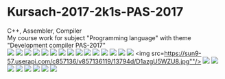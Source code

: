 # Kursach-2017-2k1s-PAS-2017
C++, Assembler, Compiler<br/>
My course work for subject "Programming language" with theme "Development compiler PAS-2017"
<br/>
<img src="https://sun9-24.userapi.com/c857136/v857136119/1379d3/31QCd16Pq8M.jpg"/>
<img src="https://sun9-54.userapi.com/c857136/v857136119/137889/_8jpWvdjXAk.jpg"/>
<img src="https://sun9-40.userapi.com/c857136/v857136119/137892/ajBW2WFPTJI.jpg"/>
<img src="https://sun9-71.userapi.com/c857136/v857136119/13789b/f2WrXSWWipQ.jpg"/>
<img src="https://sun9-66.userapi.com/c857136/v857136119/1378a4/5AE4eggV_J0.jpg"/>
<img src="https://sun9-63.userapi.com/c857136/v857136119/1378b5/0eUEaqX-58o.jpg"/>
<img src="https://sun9-18.userapi.com/c857136/v857136119/1378c6/P80vrzhZRjY.jpg"/>
<img src="https://sun9-27.userapi.com/c857136/v857136119/1378df/bSkF5juXaVk.jpg"/>
<img src="https://sun9-6.userapi.com/c857136/v857136119/1378f2/1pj0trzdw10.jpg"/>
<img src="https://sun9-20.userapi.com/c857136/v857136119/137904/Qwz7Z1TfEiA.jpg"/>
<img src="https://sun9-54.userapi.com/c857136/v857136119/13790d/wWMq474ZqJg.jpg"/>
<img src="https://sun9-31.userapi.com/c857136/v857136119/137916/KKkbAIK0CI8.jpg"/>
<img src="https://sun9-65.userapi.com/c857136/v857136119/13791f/9CVm5L1QG14.jpg"/>
<img src="https://sun9-47.userapi.com/c857136/v857136119/137928/csVQIlnUv4U.jpg"/>
<img src="https://sun9-47.userapi.com/c857136/v857136119/137944/2_3nOZk2-YY.jpg"/>
<img src=https://sun9-57.userapi.com/c857136/v857136119/13794d/D1azgU5WZU8.jpg""/>
<img src="https://sun9-2.userapi.com/c857136/v857136119/137956/0zGi5g_XmKw.jpg"/>
<img src="https://sun9-35.userapi.com/c857136/v857136119/13795f/Jc1fkbyucmc.jpg"/>
<img src="https://sun9-54.userapi.com/c857136/v857136119/137889/_8jpWvdjXAk.jpg"/>
<img src="https://sun9-40.userapi.com/c857136/v857136119/137892/ajBW2WFPTJI.jpg"/>
<img src="https://sun9-71.userapi.com/c857136/v857136119/13789b/f2WrXSWWipQ.jpg"/>
<img src="https://sun9-66.userapi.com/c857136/v857136119/1378a4/5AE4eggV_J0.jpg"/>
<img src="https://sun9-63.userapi.com/c857136/v857136119/1378b5/0eUEaqX-58o.jpg"/>
<img src="https://sun9-18.userapi.com/c857136/v857136119/1378c6/P80vrzhZRjY.jpg"/>
